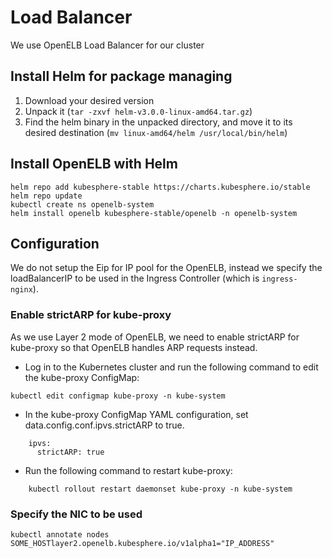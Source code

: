 # Load Balancer

We use OpenELB Load Balancer for our cluster

## Install Helm for package managing

1. Download your desired version
2. Unpack it (`tar -zxvf helm-v3.0.0-linux-amd64.tar.gz`)
3. Find the helm binary in the unpacked directory, and move it to its desired destination (`mv linux-amd64/helm /usr/local/bin/helm`)

## Install OpenELB with Helm

```
helm repo add kubesphere-stable https://charts.kubesphere.io/stable
helm repo update
kubectl create ns openelb-system
helm install openelb kubesphere-stable/openelb -n openelb-system
```

## Configuration

We do not setup the Eip for IP pool for the OpenELB, instead we specify the loadBalancerIP to be used in the Ingress Controller (which is `ingress-nginx`).

### Enable strictARP for kube-proxy

As we use Layer 2 mode of OpenELB, we need to enable strictARP for kube-proxy so that OpenELB handles ARP requests instead.
- Log in to the Kubernetes cluster and run the following command to edit the kube-proxy ConfigMap:
```
kubectl edit configmap kube-proxy -n kube-system
```
- In the kube-proxy ConfigMap YAML configuration, set data.config.conf.ipvs.strictARP to true.
```
    ipvs:
      strictARP: true
```
- Run the following command to restart kube-proxy:
```
    kubectl rollout restart daemonset kube-proxy -n kube-system
```

### Specify the NIC to be used
```
kubectl annotate nodes  SOME_HOSTlayer2.openelb.kubesphere.io/v1alpha1="IP_ADDRESS"
```
